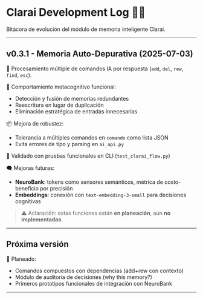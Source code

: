 # Clarai Development Log 📓🤖

Bitácora de evolución del módulo de memoria inteligente Clarai.

---

## v0.3.1 - Memoria Auto-Depurativa (2025-07-03)

🔁 Procesamiento múltiple de comandos IA por respuesta (`add`, `del`, `rew`, `find`, `esc`).

🧠 Comportamiento metacognitivo funcional:
- Detección y fusión de memorias redundantes
- Reescritura en lugar de duplicación
- Eliminación estratégica de entradas innecesarias

📦 Mejora de robustez:
- Tolerancia a múltiples comandos en `comando` como lista JSON
- Evita errores de tipo y parsing en `ai_api.py`

🧪 Validado con pruebas funcionales en CLI (`test_clarai_flow.py`)

🗨️ Mejoras futuras:
- **NeuroBank**: tokens como sensores semánticos, métrica de costo-beneficio por precisión
- **Embeddings**: conexión con `text-embedding-3-small` para decisiones cognitivas
> ⚠️ Aclaración: estas funciones están **en planeación**, aún **no implementadas**.

---

## Próxima versión

🚧 Planeado:
- Comandos compuestos con dependencias (add+rew con contexto)
- Módulo de auditoría de decisiones (why this memory?)
- Primeros prototipos funcionales de integración con NeuroBank

---

